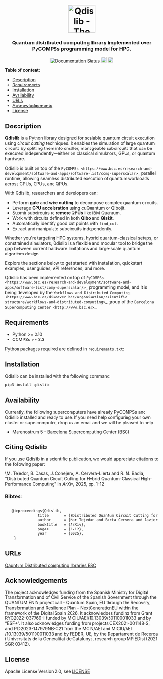 <h1 align="center">
    <img src="https://github.com/bsc-wdc/qdislib/raw/master/docs/logos/dislib-logo-full.png" alt="Qdislib - The Quantum Distributed Computing Library" height="90px">
</h1>

<h3 align="center">Quantum distributed computing library implemented over PyCOMPSs programming model for HPC.</h3>

<p align="center">
  <a href="https://dislib.bsc.es/en/latest/?badge=latest">
    <img src="https://readthedocs.org/projects/qdislib/badge/?version=stable" alt="Documentation Status"/>
  </a>
  <a href="https://badge.fury.io/py/qdislib">
      <img src="https://badge.fury.io/py/qdislib.svg" alt="PyPI version" height="18">
  </a>
  <a href="https://badge.fury.io/py/qdislib">
      <img src="https://img.shields.io/badge/python-3.10-blue.svg" alt="Python version" height="18">
  </a>
</p>

<!-- <p align="center"><b>
    <a href="https://qdislib.bsc.es">Website</a> •
    <a href="https://qdislib.bsc.es/en/stable/api-reference.html">Documentation</a> •
    <a href="https://github.com/bsc-wdc/qdislib/releases">Releases</a> •
    <a href="https://bit.ly/bsc-wdc-community">Slack</a>
</b></p> -->

 **Table of content:**
- [Description](#description)
- [Requirements](#requirements)
- [Installation](#installation)
- [Availability](#availability)
- [URLs](#urls)
- [Acknowledgements](#acknowledgements)
- [License](#license)

## Description

**Qdislib** is a Python library designed for scalable quantum circuit execution using *circuit cutting* techniques. It enables the simulation of large quantum circuits by splitting them into smaller, manageable subcircuits that can be executed independently—either on classical simulators, GPUs, or quantum hardware.

Qdislib is built on top of the `PyCOMPSs <https://www.bsc.es/research-and-development/software-and-apps/software-list/comp-superscalar>`_ parallel runtime, allowing seamless distributed execution of quantum workloads across CPUs, GPUs, and QPUs.

With Qdislib, researchers and developers can:

- Perform **gate** and **wire cutting** to decompose complex quantum circuits.
- Leverage **GPU acceleration** using cuQuantum or Qibojit.
- Submit subcircuits to **remote QPUs** like IBM Quantum.
- Work with circuits defined in both **Qibo** and **Qiskit**.
- Automatically identify good cut points with `find_cut`.
- Extract and manipulate subcircuits independently.

Whether you're targeting HPC systems, hybrid quantum-classical setups, or constrained simulators, Qdislib is a flexible and modular tool to bridge the gap between current hardware limitations and large-scale quantum algorithm design.

Explore the sections below to get started with installation, quickstart examples, user guides, API references, and more.


Qdislib has been implemented on top of
`PyCOMPSs <https://www.bsc.es/research-and-development/software-and-apps/software-list/comp-superscalar/>`_ programming model,
and it is being developed by the
`Workflows and Distributed Computing <https://www.bsc.es/discover-bsc/organisation/scientific-structure/workflows-and-distributed-computing>`_
group of the `Barcelona Supercomputing Center <http://www.bsc.es>`_.



## Requirements

- Python >= 3.10
- COMPSs >= 3.3

Python packages required are defined in `requirements.txt`:

## Installation

Qdislib can be installed with the following command:

```bash
pip3 install qdislib
```

## Availability

Currently, the following supercomputers have already PyCOMPSs and Qdislib installed and ready to use. If you need help configuring your own cluster or supercomputer, drop us an email and we will be pleased to help.

- Marenostrum 5 - Barcelona Supercomputing Center (BSC)


## Citing Qdislib


If you use Qdislib in a scientific publication, we would appreciate citations to the following paper:

\M. Tejedor, B. Casas, J. Conejero, A. Cervera-Lierta and R. M. Badia, "Distributed Quantum Circuit Cutting for Hybrid Quantum-Classical High-Performance Computing" in *ArXiv*, 2025, pp. 1-12

### Bibtex:

```latex

   @inproceedings{Qdislib,
               title       = {{Distributed Quantum Circuit Cutting for Hybrid Quantum-Classical High-Performance Computing}},
               author      = {Mar Tejedor and Berta Cervera and Javier Conejero and Alba Cervera-Lierta and Rosa M. Badia},
               booktitle   = {ArXiv},
               pages       = {1-12},
               year        = {2025},
    }
```

## URLs

[Qauntum Distributed computing libraries BSC](https://www.bsc.es/research-development/research-areas/distributed-computing/distributed-computing-libraries-and)


## Acknowledgements

The project acknowledges funding from the Spanish Ministry for Digital Transformation and of Civil Service of the Spanish Government through the QUANTUM ENIA project call - Quantum Spain, EU through the Recovery, Transformation and Resilience Plan – NextGenerationEU within the framework of the Digital Spain 2026. It acknowledges funding from Grant RYC2022-037769-I funded by MICIU/AEI/10.13039/501100011033 and by “ESF+”. It also acknowledges funding from projects  CEX2021-001148-S, and PID2023-147979NB-C21 from the  MCIN/AEI and MICIU/AEI /10.13039/501100011033 and by FEDER, UE, by the Departament de Recerca i Universitats de la Generalitat de Catalunya, research group MPiEDist (2021 SGR 00412).

## License

Apache License Version 2.0, see [LICENSE](LICENSE)

